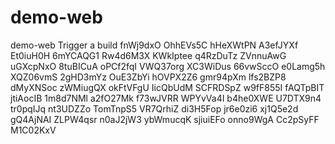 # demo-web
demo-web
Trigger a build
fnWj9dxO
OhhEVs5C
hHeXWtPN
A3efJYXf
Et0iuH0H
6mYCAQG1
Rw4d6M3X
KWkIptee
q4RzDuTz
ZVnnuAwG
uGXcpNxO
8tuBICuA
oPCf2fqI
VWQ37org
XC3WiDus
66vwSccO
e0Lamg5h
XQZ06vmS
2gHD3mYz
OuE3ZbYi
hOVPX2Z6
gmr94pXm
lfs2BZP8
dMyXNSoc
zWMiugQX
okFtVFgU
IicQbUdM
SCFRDSpZ
w9fF855I
fAQTpBIT
jtiAocIB
1m8d7NMl
a2fO27Mk
f73wJVRR
WPYvVa4I
b4he0XWE
U7DTX9n4
tr0pqIJq
nt3UDZZo
TomTnpS5
VR7QrhiZ
di3H5Fop
jr6e0zi6
xj1Q5e2d
gQ4AjNAI
ZLPW4qsr
n0aJ2jW3
ybWmucqK
sjiuiEFo
onno9WgA
Cc2pSyFF
M1C02KxV
